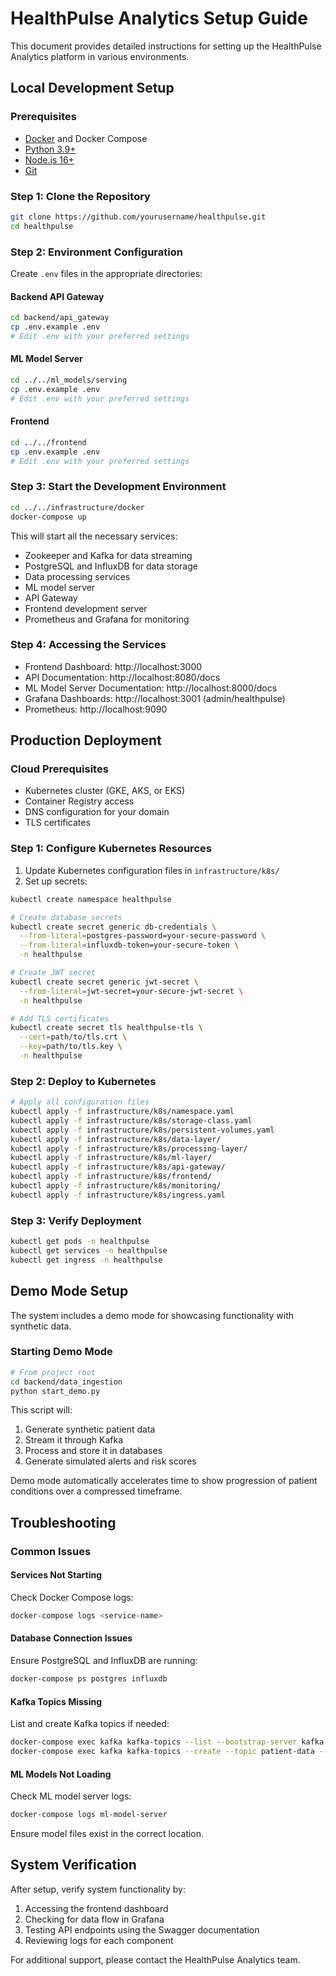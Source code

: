 # HealthPulse Analytics Setup Guide

This document provides detailed instructions for setting up the HealthPulse Analytics platform in various environments.

## Local Development Setup

### Prerequisites

- [Docker](https://www.docker.com/get-started) and Docker Compose
- [Python 3.9+](https://www.python.org/downloads/)
- [Node.js 16+](https://nodejs.org/)
- [Git](https://git-scm.com/downloads)

### Step 1: Clone the Repository

```bash
git clone https://github.com/yourusername/healthpulse.git
cd healthpulse
```

### Step 2: Environment Configuration

Create `.env` files in the appropriate directories:

#### Backend API Gateway

```bash
cd backend/api_gateway
cp .env.example .env
# Edit .env with your preferred settings
```

#### ML Model Server

```bash
cd ../../ml_models/serving
cp .env.example .env
# Edit .env with your preferred settings
```

#### Frontend

```bash
cd ../../frontend
cp .env.example .env
# Edit .env with your preferred settings
```

### Step 3: Start the Development Environment

```bash
cd ../../infrastructure/docker
docker-compose up
```

This will start all the necessary services:
- Zookeeper and Kafka for data streaming
- PostgreSQL and InfluxDB for data storage
- Data processing services
- ML model server
- API Gateway
- Frontend development server
- Prometheus and Grafana for monitoring

### Step 4: Accessing the Services

- Frontend Dashboard: http://localhost:3000
- API Documentation: http://localhost:8080/docs
- ML Model Server Documentation: http://localhost:8000/docs
- Grafana Dashboards: http://localhost:3001 (admin/healthpulse)
- Prometheus: http://localhost:9090

## Production Deployment

### Cloud Prerequisites

- Kubernetes cluster (GKE, AKS, or EKS)
- Container Registry access
- DNS configuration for your domain
- TLS certificates

### Step 1: Configure Kubernetes Resources

1. Update Kubernetes configuration files in `infrastructure/k8s/`
2. Set up secrets:

```bash
kubectl create namespace healthpulse

# Create database secrets
kubectl create secret generic db-credentials \
  --from-literal=postgres-password=your-secure-password \
  --from-literal=influxdb-token=your-secure-token \
  -n healthpulse

# Create JWT secret
kubectl create secret generic jwt-secret \
  --from-literal=jwt-secret=your-secure-jwt-secret \
  -n healthpulse

# Add TLS certificates
kubectl create secret tls healthpulse-tls \
  --cert=path/to/tls.crt \
  --key=path/to/tls.key \
  -n healthpulse
```

### Step 2: Deploy to Kubernetes

```bash
# Apply all configuration files
kubectl apply -f infrastructure/k8s/namespace.yaml
kubectl apply -f infrastructure/k8s/storage-class.yaml
kubectl apply -f infrastructure/k8s/persistent-volumes.yaml
kubectl apply -f infrastructure/k8s/data-layer/
kubectl apply -f infrastructure/k8s/processing-layer/
kubectl apply -f infrastructure/k8s/ml-layer/
kubectl apply -f infrastructure/k8s/api-gateway/
kubectl apply -f infrastructure/k8s/frontend/
kubectl apply -f infrastructure/k8s/monitoring/
kubectl apply -f infrastructure/k8s/ingress.yaml
```

### Step 3: Verify Deployment

```bash
kubectl get pods -n healthpulse
kubectl get services -n healthpulse
kubectl get ingress -n healthpulse
```

## Demo Mode Setup

The system includes a demo mode for showcasing functionality with synthetic data.

### Starting Demo Mode

```bash
# From project root
cd backend/data_ingestion
python start_demo.py
```

This script will:
1. Generate synthetic patient data
2. Stream it through Kafka
3. Process and store it in databases
4. Generate simulated alerts and risk scores

Demo mode automatically accelerates time to show progression of patient conditions over a compressed timeframe.

## Troubleshooting

### Common Issues

#### Services Not Starting

Check Docker Compose logs:
```bash
docker-compose logs <service-name>
```

#### Database Connection Issues

Ensure PostgreSQL and InfluxDB are running:
```bash
docker-compose ps postgres influxdb
```

#### Kafka Topics Missing

List and create Kafka topics if needed:
```bash
docker-compose exec kafka kafka-topics --list --bootstrap-server kafka:29092
docker-compose exec kafka kafka-topics --create --topic patient-data --bootstrap-server kafka:29092 --partitions 1 --replication-factor 1
```

#### ML Models Not Loading

Check ML model server logs:
```bash
docker-compose logs ml-model-server
```

Ensure model files exist in the correct location.

## System Verification

After setup, verify system functionality by:

1. Accessing the frontend dashboard
2. Checking for data flow in Grafana
3. Testing API endpoints using the Swagger documentation
4. Reviewing logs for each component

For additional support, please contact the HealthPulse Analytics team.
